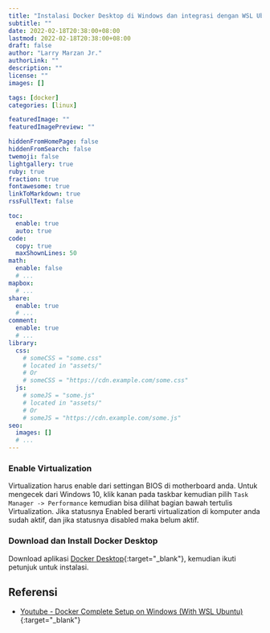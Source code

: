 ```yaml
---
title: "Instalasi Docker Desktop di Windows dan integrasi dengan WSL Ubuntu"
subtitle: ""
date: 2022-02-18T20:38:00+08:00
lastmod: 2022-02-18T20:38:00+08:00
draft: false 
author: "Larry Marzan Jr."
authorLink: ""
description: ""
license: ""
images: []

tags: [docker]
categories: [linux]

featuredImage: ""
featuredImagePreview: ""

hiddenFromHomePage: false
hiddenFromSearch: false
twemoji: false
lightgallery: true
ruby: true
fraction: true
fontawesome: true
linkToMarkdown: true
rssFullText: false

toc:
  enable: true
  auto: true
code:
  copy: true
  maxShownLines: 50
math:
  enable: false
  # ...
mapbox:
  # ...
share:
  enable: true
  # ...
comment:
  enable: true
  # ...
library:
  css:
    # someCSS = "some.css"
    # located in "assets/"
    # Or
    # someCSS = "https://cdn.example.com/some.css"
  js:
    # someJS = "some.js"
    # located in "assets/"
    # Or
    # someJS = "https://cdn.example.com/some.js"
seo:
  images: []
  # ...
---
```



### Enable Virtualization
Virtualization harus enable dari settingan BIOS di motherboard anda. Untuk mengecek dari Windows 10, klik kanan pada taskbar kemudian pilih `Task Manager -> Performance` kemudian bisa dilihat bagian bawah tertulis Virtualization. Jika statusnya Enabled berarti virtualization di komputer anda sudah aktif, dan jika statusnya disabled maka belum aktif.

### Download dan Install Docker Desktop
Download aplikasi [Docker Desktop](https://www.docker.com/products/docker-desktop){:target="_blank"}, kemudian ikuti petunjuk untuk instalasi.


## Referensi
- [Youtube - Docker Complete Setup on Windows (With WSL Ubuntu)](https://www.youtube.com/watch?v=2ezNqqaSjq8&t=4s){:target="_blank"}
